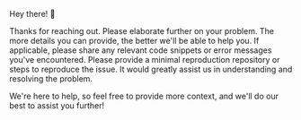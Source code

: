 Hey there! :wave:

Thanks for reaching out. Please elaborate further on your problem. The more details you can provide, the better we'll be able to help you.
If applicable, please share any relevant code snippets or error messages you've encountered. Please provide a minimal reproduction repository or steps to reproduce the issue. It would greatly assist us in understanding and resolving the problem.

We're here to help, so feel free to provide more context, and we'll do our best to assist you further!
